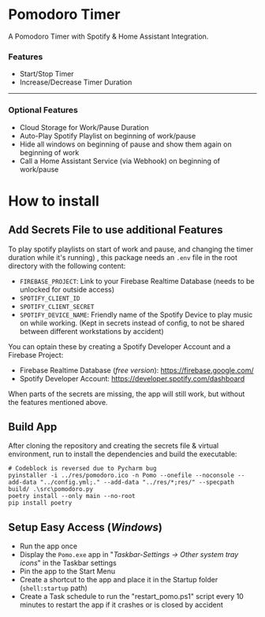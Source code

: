 # Pomodoro Timer
A Pomodoro Timer with Spotify & Home Assistant Integration.

### Features
- Start/Stop Timer
- Increase/Decrease Timer Duration
---
### Optional Features
- Cloud Storage for Work/Pause Duration
- Auto-Play Spotify Playlist on beginning of work/pause
- Hide all windows on beginning of pause and show them again on beginning of work
- Call a Home Assistant Service (via Webhook) on beginning of work/pause

# How to install

## Add Secrets File to use additional Features

To play spotify playlists on start of work and pause, and changing the timer duration while it's running) , this package needs an `.env` file in the root directory with the following content:
- `FIREBASE_PROJECT`: Link to your Firebase Realtime Database (needs to be unlocked for outside access)
- `SPOTIFY_CLIENT_ID`
- `SPOTIFY_CLIENT_SECRET`
- `SPOTIFY_DEVICE_NAME`: Friendly name of the Spotify Device to play music on while working. (Kept in secrets instead of config, to not be shared between different workstations by accident)

You can optain these by creating a Spotify Developer Account and a Firebase Project:
- Firebase Realtime Database (*free version*): https://firebase.google.com/
- Spotify Developer Account: https://developer.spotify.com/dashboard


When parts of the secrets are missing, the app will still work, but without the features mentioned above.

## Build App
After cloning the repository and creating the secrets file & virtual environment, run to install the dependencies and build the executable:
```shell
# Codeblock is reversed due to Pycharm bug
pyinstaller -i ../res/pomodoro.ico -n Pomo --onefile --noconsole --add-data "../config.yml;." --add-data "../res/*;res/" --specpath build/ .\src\pomodoro.py
poetry install --only main --no-root
pip install poetry
```

## Setup Easy Access (*Windows*)
- Run the app once
- Display the `Pomo.exe` app in "*Taskbar-Settings -> Other system tray icons*" in the Taskbar settings
- Pin the app to the Start Menu
- Create a shortcut to the app and place it in the Startup folder (`shell:startup` path)
- Create a Task schedule to run the "restart_pomo.ps1" script every 10 minutes to restart the app if it crashes or is closed by accident